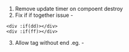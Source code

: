 1. Remove update timer on compoent destroy
2. Fix if if together issue - 

```
<div :if(dd)></div>
<div :if(ff)></div>
```
3. Allow tag without end .eg. - <br>